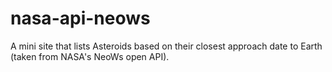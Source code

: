 # nasa-api-neows
A mini site that lists Asteroids based on their closest approach date to Earth (taken from NASA's NeoWs open API).
